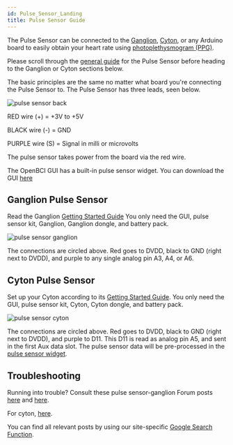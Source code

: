 ```yaml
---
id: Pulse_Sensor_Landing
title: Pulse Sensor Guide
---
```


The Pulse Sensor can be connected to the [Ganglion](https://shop.openbci.com/collections/frontpage/products/pre-order-ganglion-board), [Cyton](https://shop.openbci.com/collections/frontpage/products/cyton-biosensing-board-8-channel), or any Arduino board to easily obtain your heart rate using [photoplethysmogram (PPG)](https://en.wikipedia.org/wiki/Photoplethysmogram).

Please scroll through the [general guide](https://www.generationrobots.com/media/DetecteurDePoulsAmplifie/PulseSensorAmpedGettingStartedGuide.pdf) for the Pulse Sensor before heading to the Ganglion or Cyton sections below.

The basic principles are the same no matter what board you're connecting the Pulse Sensor to. The Pulse Sensor has three leads, seen below.

![pulse sensor back](../../assets/ThirdPartyImages/Pulse_sensor_back.jpg)

RED wire (+) = +3V to +5V

BLACK wire (-) = GND

PURPLE wire (S) = Signal in milli or microvolts

The pulse sensor takes power from the board via the red wire.

The OpenBCI GUI has a built-in pulse sensor widget. You can download the GUI [here](https://github.com/OpenBCI/OpenBCI_GUI/releases)

## Ganglion Pulse Sensor

Read the Ganglion [Getting Started Guide](../../01GettingStarted/01-Boards/02-Ganglion_Getting_Started_Guide.md) You only need the GUI, pulse sensor kit, Ganglion, Ganglion dongle, and battery pack.

![pulse sensor ganglion](../../assets/ThirdPartyImages/Pulse_sensor_ganglion.jpg)

The connections are circled above. Red goes to DVDD, black to GND (right next to DVDD), and purple to any single analog pin A3, A4, or A6.


## Cyton Pulse Sensor

Set up your Cyton according to its [Getting Started Guide](../../01GettingStarted/01-Boards/01-Cyton_Getting_Started_Guide.md). You only need the GUI, pulse sensor kit, Cyton, Cyton dongle, and battery pack.

![pulse sensor cyton](../../assets/ThirdPartyImages/Pulse_sensor_cyton.jpg)

The connections are circled above. Red goes to DVDD, black to GND (right next to DVDD), and purple to D11. This D11 is read as analog pin A5, and sent in the first Aux data slot. The pulse sensor data will be pre-processed in the [pulse sensor widget](https://openbci.github.io/Documentation/docs/06Software/01-OpenBCISoftware/GUIWidgets#pulse-widget).

## Troubleshooting

Running into trouble? Consult these pulse sensor-ganglion Forum posts [here](https://openbci.com/forum/index.php?p=/discussion/1690/ganglion-use-with-pulse-sensor-which-analog-pin) and [here](http://openbci.com/forum/index.php?p=/discussion/919/ganglion-and-pulse-sensors).

For cyton, [here](https://openbci.com/forum/index.php?p=/discussion/1527/pulse-sensor-with-cyton-daisy).

You can find all relevant posts by using our site-specific [Google Search Function](https://www.google.com/advanced_search?q=site:openbci.com).
